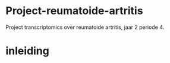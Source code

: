 # Project-reumatoide-artritis
Project transcriptomics over reumatoide artritis, jaar 2 periode 4.

# inleiding
